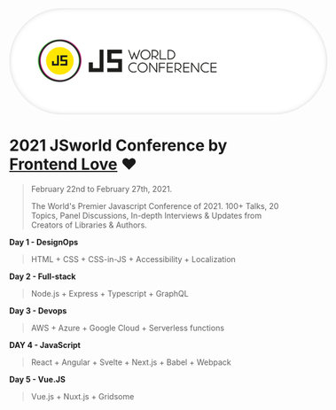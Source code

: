 <div style="
    width: 100%;
    background: white;
    border-radius: 200px;
    padding: 50px 35px;
    box-shadow: inset black 0px 0px 15px -10px;
">
  <img src="/assets/js-world-conference-logo.png" alt="JS World Conference logo" style="max-width:100%;">
</div>

# 2021 JSworld Conference by [Frontend Love](https://frontenddeveloperlove.com/) ❤️

> February 22nd to February 27th, 2021.
>
> The World's Premier Javascript Conference of 2021. 100+ Talks, 20 Topics, Panel Discussions, In-depth Interviews & Updates from Creators of Libraries & Authors.

**Day 1 - DesignOps**

> HTML + CSS + CSS-in-JS + Accessibility + Localization

**Day 2 - Full-stack**

> Node.js + Express + Typescript + GraphQL

**Day 3 - Devops**

> AWS + Azure + Google Cloud + Serverless functions

**DAY 4 - JavaScript**

> React + Angular + Svelte + Next.js + Babel + Webpack

**Day 5 - Vue.JS**

> Vue.js + Nuxt.js + Gridsome
